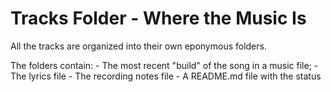 # Tracks Folder - Where the Music Is

All the tracks are organized into their own eponymous folders.

The folders contain:
    - The most recent "build" of the song in a music file;
    - The lyrics file
    - The recording notes file
    - A README.md file with the status